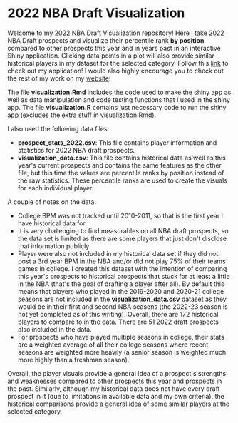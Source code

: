 # 2022 NBA Draft Visualization

Welcome to my 2022 NBA Draft Visualization repository! Here I take 2022 NBA Draft prospects and visualize their percentile rank **by position** compared to other prospects this year and in years past in an interactive Shiny application. Clicking data points in a plot will also provide similar historical players in my dataset for the selected category. Follow this [link](https://jquam15.shinyapps.io/nba_draft_visualization/) to check out my application! I would also highly encourage you to check out the rest of my work on my [website](https://jquam15.github.io/)!

The file **visualization.Rmd** includes the code used to make the shiny app as well as data manipulation and code testing functions that I used in the shiny app. The file **visualization.R** contains just necessary code to run the shiny app (excludes the extra stuff in visualization.Rmd).

I also used the following data files:

* **prospect_stats_2022.csv**: This file contains player information and statistics for 2022 NBA draft prospects.
* **visualization_data.csv**: This file contains historical data as well as this year's current prospects and contains the same features as the other file, but this time the values are percentile ranks by position instead of the raw statistics. These percentile ranks are used to create the visuals for each individual player. 

A couple of notes on the data: 

* College BPM was not tracked until 2010-2011, so that is the first year I have historical data for. 
* It is very challenging to find measurables on all NBA draft prospects, so the data set is limited as there are some players that just don't disclose that information publicly.
* Player were also not included in my historical data set if they did not post a 3rd year BPM in the NBA and/or did not play 75% of their teams games in college. I created this dataset with the intention of comparing this year's prospects to historical prospects that stuck for at least a little in the NBA (that's the goal of drafting a player after all). By default this means that players who played in the 2019-2020 and 2020-21 college seasons are not included in the **visualization_data.csv** dataset as they would be in their first and second NBA seasons (the 2022-23 season is not yet completed as of this writing). Overall, there are 172 historical players to compare to in the data. There are 51 2022 draft prospects also included in the data. 
* For prospects who have played multiple seasons in college, their stats are a weighted average of all their college seasons where recent seasons are weighted more heavily (a senior season is weighted much more highly than a freshman season).

Overall, the player visuals provide a general idea of a prospect's strengths and weaknesses compared to other prospects this year and prospects in the past. Similarly, although my historical data does not have every draft prospect in it (due to limitations in available data and my own criteria), the historical comparisons provide a general idea of some similar players at the selected category.

